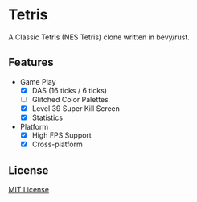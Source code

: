 # Tetris

A Classic Tetris (NES Tetris) clone written in bevy/rust.

## Features

- Game Play
  - [x] DAS (16 ticks / 6 ticks)
  - [ ] Glitched Color Palettes
  - [x] Level 39 Super Kill Screen
  - [x] Statistics

- Platform
  - [x] High FPS Support
  - [x] Cross-platform

## License

[MIT License](https://opensource.org/license/MIT)
